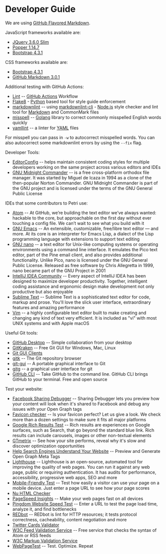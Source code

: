 # Developer Guide

We are using [GitHub Flavored Markdown](https://github.github.com/gfm/).

JavaScript frameworks available are:

- [JQuery 3.6.0 Slim](https://code.jquery.com/jquery-3.6.0.slim.js)
- [Popper 1.14.7](https://cdnjs.cloudflare.com/ajax/libs/popper.js/1.14.7/umd/popper.js)
- [Bootstrap 4.3.1](https://stackpath.bootstrapcdn.com/bootstrap/4.3.1/js/bootstrap.js)

CSS frameworks available are:

- [Bootstrap 4.3.1](https://stackpath.bootstrapcdn.com/bootstrap/4.3.1/css/bootstrap.css)
- [GitHub Markdown 3.0.1](https://cdnjs.cloudflare.com/ajax/libs/github-markdown-css/3.0.1/github-markdown.css)

Additional testing with GitHub Actions:

- [Lint](.github/workflows/lint.yml) -- [GitHub Actions](https://docs.github.com/en/actions) Workflow
- [Flake8](https://flake8.pycqa.org/en/latest/) - [Python](https://www.python.org/) based tool for style guide enforcement
- [markdownlint](https://github.com/DavidAnson/markdownlint) -- using [markdownlint-cli](https://github.com/igorshubovych/markdownlint-cli) - [Node.js](https://nodejs.org/) style checker and lint tool for [Markdown](https://daringfireball.net/projects/markdown/) and CommonMark files
- [misspell](https://github.com/client9/misspell) -- [Golang](https://golang.org/) library to correct commonly misspelled English words quickly
- [yamllint](https://yamllint.readthedocs.io/en/stable/) -- a linter for [YAML](https://yaml.org/) files

For misspell you can pass in `-w` to autocorrect misspelled words. You can also autocorrect some markdownlint
errors by using the `--fix` flag.

Developer Tools:

- [EditorConfig](https://editorconfig.org/) -- helps maintain consistent coding styles for multiple developers working on the same project across various editors and IDEs
- [GNU Midnight Commander](http://midnight-commander.org/) -- is a free cross-platform orthodox file manager. It was started by Miguel de Icaza in 1994 as a clone of the then-popular Norton Commander. GNU Midnight Commander is part of the GNU project and is licensed under the terms of the GNU General Public License

IDEs that some contributors to Petri use:

- [Atom](https://atom.io/) -- At GitHub, we’re building the text editor we’ve always wanted: hackable to the core, but approachable on the first day without ever touching a config file. We can’t wait to see what you build with it
- [GNU Emacs](https://www.gnu.org/software/emacs/) -- An extensible, customizable, free/libre text editor — and more. At its core is an interpreter for Emacs Lisp, a dialect of the Lisp programming language with extensions to support text editing
- [GNU nano](https://www.nano-editor.org/) -- a text editor for Unix-like computing systems or operating environments using a command line interface. It emulates the Pico text editor, part of the Pine email client, and also provides additional functionality. Unlike Pico, nano is licensed under the GNU General Public License. Released as free software by Chris Allegretta in 1999, nano became part of the GNU Project in 2001
- [IntelliJ IDEA Community](https://www.jetbrains.com/idea/) -- Every aspect of IntelliJ IDEA has been designed to maximize developer productivity. Together, intelligent coding assistance and ergonomic design make development not only productive but also enjoyable
- [Sublime Text](https://www.sublimetext.com/) -- Sublime Text is a sophisticated text editor for code, markup and prose. You'll love the slick user interface, extraordinary features and amazing performance
- [Vim](https://www.vim.org/) -- a highly configurable text editor built to make creating and changing any kind of text very efficient. It is included as "vi" with most UNIX systems and with Apple macOS

Useful Git tools:

- [GitHub Desktop](https://desktop.github.com/) -- Simple collaboration from your desktop
- [GitKraken](https://www.gitkraken.com/) -- Free Git GUI for Windows, Mac, Linux
- [Git GUI Clients](https://git-scm.com/downloads/guis)
- [gitk](https://git-scm.com/docs/gitk) -- The Git repository browser
- [git-gui](https://git-scm.com/docs/git-gui) -- A portable graphical interface to Git
- [gitg](https://gitlab.gnome.org/GNOME/gitg) -- a graphical user interface for git
- [GitHub CLI](https://cli.github.com/) -- Take GitHub to the command line. GitHub CLI brings GitHub to your terminal. Free and open source

Test your website:

- [Facebook Sharing Debugger](https://developers.facebook.com/tools/debug/) -- Sharing Debugger lets you preview how your content will look when it's shared to Facebook and debug any issues with your Open Graph tags
- [Favicon checker](https://realfavicongenerator.net/favicon_checker) -- Is your favicon perfect? Let us give a look. We check more than a dozen settings to make sure it fits all major platforms
- [Google Rich Results Test](https://search.google.com/test/rich-results) -- Rich results are experiences on Google surfaces, such as Search, that go beyond the standard blue link. Rich results can include carousels, images or other non-textual elements
- [GTmetrix](https://gtmetrix.com/) -- See how your site performs, reveal why it's slow and discover optimization opportunities
- [Help Search Engines Understand Your Website](https://www.opengraph.xyz/) -- Preview and Generate Open Graph Meta Tags
- [Lighthouse](https://developers.google.com/web/tools/lighthouse) -- Lighthouse is an open-source, automated tool for improving the quality of web pages. You can run it against any web page, public or requiring authentication. It has audits for performance, accessibility, progressive web apps, SEO and more
- [Mobile-Friendly Test](https://search.google.com/test/mobile-friendly) -- Test how easily a visitor can use your page on a mobile device. Just enter a page URL to see how your page scores
- [Nu HTML Checker](https://validator.w3.org/nu/)
- [PageSpeed Insights](https://developers.google.com/speed/pagespeed/insights/) -- Make your web pages fast on all devices
- [Pingdom Website Speed Test](https://tools.pingdom.com/) -- Enter a URL to test the page load time, analyze it, and find bottlenecks
- [REDbot](https://redbot.org/) -- REDbot is lint for HTTP resources; it tests protocol correctness, cacheability, content negotiation and more
- [Twitter Cards Validator](https://cards-dev.twitter.com/validator)
- [W3C Feed Validation Service](https://validator.w3.org/feed/) -- Free service that checks the syntax of Atom or RSS feeds
- [W3C Markup Validation Service](https://validator.w3.org/)
- [WebPageTest](https://www.webpagetest.org/) -- Test. Optimize. Repeat
